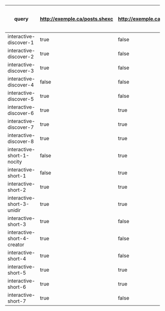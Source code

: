 | query                       | http://exemple.ca/posts.shexc | http://exemple.ca/profile.shexc | http://exemple.ca/comments.shexc | a priori complete search space |
| --------------------------- | ----------------------------- | ------------------------------- | -------------------------------- | ------------------------------ |
| interactive-discover-1      | true                          | false                           | false                            | true                           |
| interactive-discover-2      | true                          | false                           | true                             | true                           |
| interactive-discover-3      | true                          | false                           | true                             | true                           |
| interactive-discover-4      | false                         | false                           | true                             | true                           |
| interactive-discover-5      | true                          | false                           | true                             | true                           |
| interactive-discover-6      | true                          | true                            | true                             | false                          |
| interactive-discover-7      | true                          | true                            | true                             | false                          |
| interactive-discover-8      | true                          | true                            | true                             | true                           |
| interactive-short-1-nocity  | false                         | true                            | false                            | true                           |
| interactive-short-1         | false                         | true                            | false                            | true                           |
| interactive-short-2         | true                          | true                            | true                             | true                           |
| interactive-short-3-unidir  | true                          | true                            | true                             | false                          |
| interactive-short-3         | true                          | false                           | true                             | false                          |
| interactive-short-4-creator | true                          | false                           | true                             | true                           |
| interactive-short-4         | true                          | false                           | true                             | true                           |
| interactive-short-5         | true                          | true                            | true                             | true                           |
| interactive-short-6         | true                          | true                            | true                             | false                          |
| interactive-short-7         | true                          | false                           | true                             | true                           |